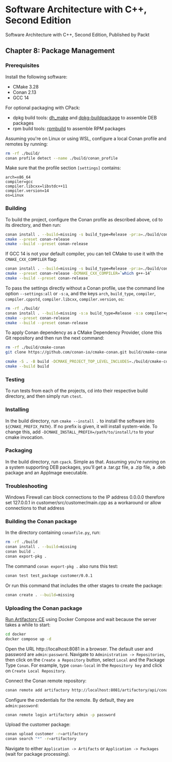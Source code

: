 # Software Architecture with C++, Second Edition

Software Architecture with C++, Second Edition, Published by Packt

## Chapter 8: Package Management

### Prerequisites

Install the following software:

- CMake 3.28
- Conan 2.13
- GCC 14

For optional packaging with CPack:

- dpkg build tools: [dh_make](https://manpages.ubuntu.com/manpages/trusty/man8/dh_make.8.html) and [dpkg-buildpackage](https://manpages.ubuntu.com/manpages/trusty/man1/dpkg-buildpackage.1.html) to assemble DEB packages
- rpm build tools: [rpmbuild](https://manpages.ubuntu.com/manpages/trusty/man8/rpmbuild.8.html) to assemble RPM packages

Assuming you're on Linux or using WSL, configure a local Conan profile and remotes by running:

```bash
rm -rf ./build/
conan profile detect --name ./build/conan_profile
```

Make sure that the profile section `[settings]` contains:

```text
arch=x86_64
compiler=gcc
compiler.libcxx=libstdc++11
compiler.version=14
os=Linux
```

### Building

To build the project, configure the Conan profile as described above, cd to its directory, and then run:

```bash
conan install . --build=missing -s build_type=Release -pr:a=./build/conan_profile
cmake --preset conan-release
cmake --build --preset conan-release
```

If GCC 14 is not your default compiler, you can tell CMake to use it with the `CMAKE_CXX_COMPILER` flag:

```bash
conan install . --build=missing -s build_type=Release -pr:a=./build/conan_profile
cmake --preset conan-release -DCMAKE_CXX_COMPILER=`which g++-14`
cmake --build --preset conan-release
```

To pass the settings directly without a Conan profile, use the command line option `--settings:all` or `-s:a`, and the keys `arch`, `build_type`, `compiler`, `compiler.cppstd`, `compiler.libcxx`, `compiler.version`, `os`:

```bash
rm -rf ./build/
conan install . --build=missing -s:a build_type=Release -s:a compiler=gcc
cmake --preset conan-release
cmake --build --preset conan-release
```

To apply Conan dependency as a CMake Dependency Provider, clone this Git repository and then run the next command:

```bash
rm -rf ./build/cmake-conan
git clone https://github.com/conan-io/cmake-conan.git build/cmake-conan
```

```bash
cmake -S . -B build -DCMAKE_PROJECT_TOP_LEVEL_INCLUDES=./build/cmake-conan/conan_provider.cmake -DCMAKE_BUILD_TYPE=Release
cmake --build build
```

### Testing

To run tests from each of the projects, cd into their respective build directory, and then simply run `ctest`.

### Installing

In the build directory, run `cmake --install .` to install the software into `${CMAKE_PREFIX_PATH}`. If no prefix is
given, it will install system-wide. To change this, add `-DCMAKE_INSTALL_PREFIX=/path/to/install/to` to your cmake
invocation.

### Packaging

In the build directory, run `cpack`. Simple as that. Assuming you're running on a system supporting DEB packages,
you'll get a .tar.gz file, a .zip file, a .deb package and an AppImage executable.

### Troubleshooting

Windows Firewall can block connections to the IP address 0.0.0.0 therefore set 127.0.0.1 in customer/src/customer/main.cpp
as a workaround or allow connections to that address

### Building the Conan package

In the directory containing `conanfile.py`, run:

```bash
rm -rf ./build
conan install . --build=missing
conan build .
conan export-pkg .
```

The command `conan export-pkg .` also runs this test:

```bash
conan test test_package customer/0.0.1
```

Or run this command that includes the other stages to create the package:

```bash
conan create . --build=missing
```

### Uploading the Conan package

[Run Artifactory CE](https://docs.conan.io/2/tutorial/conan_repositories/setting_up_conan_remotes/artifactory/artifactory_ce_cpp.html)
using Docker Compose and wait because the server takes a while to start:

```bash
cd docker
docker compose up -d
```

Open the URL http://localhost:8081 in a browser. The default user and password are `admin:password`.
Navigate to `Administration -> Repositories`, then click on the `Create a Repository` button, select `Local` and the Package Type `Conan`.
For example, type `conan-local` in the `Repository key` and click on `Create Local Repository`.

Connect the Conan remote repository:

```bash
conan remote add artifactory http://localhost:8081/artifactory/api/conan/conan-local
```

Configure the credentials for the remote. By default, they are `admin:password`:

```bash
conan remote login artifactory admin -p password
```

Upload the customer package:

```bash
conan upload customer -r=artifactory
conan search "*" -r=artifactory
```

Navigate to either `Application -> Artifacts` or `Application -> Packages` (wait for package processing).
